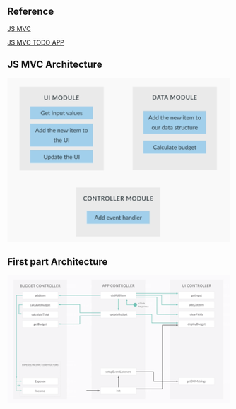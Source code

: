 ## Reference

[JS MVC](https://alexatnet.com/model-view-controller-mvc-in-javascript/)

[JS MVC TODO APP](https://www.taniarascia.com/javascript-mvc-todo-app/)

## JS MVC Architecture
![image](./images/mvc-fundmental.png)

## First part Architecture
![image](./images/first-part.png)
